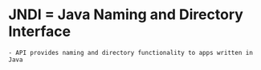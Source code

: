 # JNDI = Java Naming and Directory Interface

    - API provides naming and directory functionality to apps written in
    Java